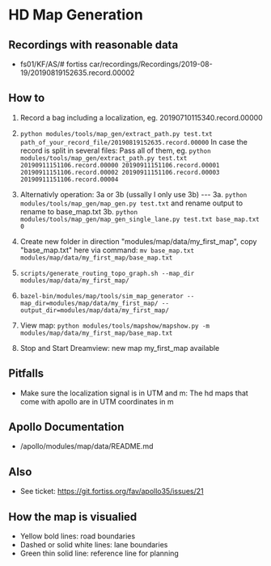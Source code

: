 # HD Map Generation

## Recordings with reasonable data
* fs01/KF/AS/# fortiss car/recordings/Recordings/2019-08-19/20190819152635.record.00002


## How to
1. Record a bag including a localization, eg. 20190710115340.record.00000
2. `python modules/tools/map_gen/extract_path.py test.txt path_of_your_record_file/20190819152635.record.00000`
   In case the record is split in several files: Pass all of them, eg. `python modules/tools/map_gen/extract_path.py test.txt 20190911151106.record.00000 20190911151106.record.00001 20190911151106.record.00002 20190911151106.record.00003 20190911151106.record.00004`
3. Alternativly operation: 3a or 3b (ussally I only use 3b) --- 
3a. `python modules/tools/map_gen/map_gen.py test.txt` and rename output to rename to base_map.txt
3b. `python modules/tools/map_gen/map_gen_single_lane.py test.txt base_map.txt 0`
4. Create new folder in direction "modules/map/data/my_first_map", copy "base_map.txt" here via command: `mv base_map.txt modules/map/data/my_first_map/base_map.txt`
5. `scripts/generate_routing_topo_graph.sh --map_dir modules/map/data/my_first_map/`
6. `bazel-bin/modules/map/tools/sim_map_generator --map_dir=modules/map/data/my_first_map/ --output_dir=modules/map/data/my_first_map/`

7. View map: `python modules/tools/mapshow/mapshow.py -m modules/map/data/my_first_map/base_map.txt`
8.  Stop and Start Dreamview: new map my_first_map available

## Pitfalls
* Make sure the localization signal is in UTM and m: The hd maps that come with apollo are in UTM coordinates in m

## Apollo Documentation
* /apollo/modules/map/data/README.md

## Also
* See ticket: https://git.fortiss.org/fav/apollo35/issues/21

## How the map is visualied
* Yellow bold lines: road boundaries
* Dashed or solid white lines: lane boundaries
* Green thin solid line: reference line for planning
